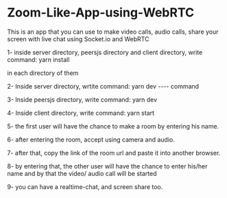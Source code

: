 # Zoom-Like-App-using-WebRTC

This is an app that you can use to make video calls, audio calls, share your screen with live chat using Socket.io and WebRTC

1- inside server directory, peersjs directory and client directory, write command:
yarn install 

in each directory of them

2- Inside server directory, wrtite command:
yarn dev                      ---- command

3- Inside peersjs directory, write command:
yarn dev

4- Inside client directory, write command:
yarn start

5- the first user will have the chance to make a room by entering his name.

6- after entering the room, accept using camera and audio.

7- after that, copy the link of the room url and paste it into another browser.

8- by entering that, the other user will have the chance to enter his/her name and by that the video/ audio call will be started

9- you can have a realtime-chat, and screen share too.
